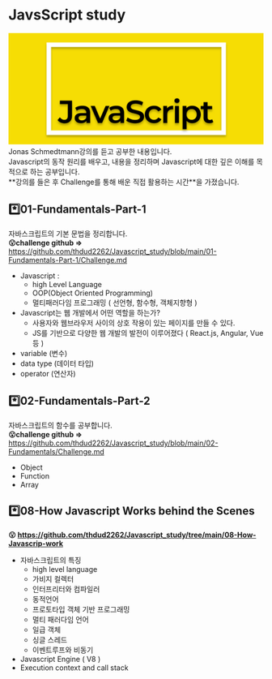 # JavsScript study
<img src='/images/_main_logo.svg'>
Jonas Schmedtmann강의를 듣고 공부한 내용입니다. <br>
Javascript의 동작 원리를 배우고, 내용을 정리하며 Javascript에 대한 깊은 이해를 목적으로 하는 공부입니다. <br>
**강의를 들은 후 Challenge를 통해 배운 직접 활용하는 시간**을 가졌습니다.
<br>

## \*️⃣01-Fundamentals-Part-1

자바스크립트의 기본 문법을 정리합니다.<br>
**😮challenge github =>** https://github.com/thdud2262/Javascript_study/blob/main/01-Fundamentals-Part-1/Challenge.md


- Javascript :
  - high Level Language
  - OOP(Object Oriented Programming)
  - 멀티패러다임 프로그래밍 ( 선언형, 함수형, 객체지향형 )
- Javascript는 웹 개발에서 어떤 역할을 하는가?
  - 사용자와 웹브라우저 사이의 상호 작용이 있는 페이지를 만들 수 있다.
  - JS를 기반으로 다양한 웹 개발의 발전이 이루어졌다 ( React.js, Angular, Vue 등 )
- variable (변수)
- data type (데이터 타입)
- operator (연산자)

## \*️⃣02-Fundamentals-Part-2

자바스크립트의 함수를 공부합니다.<br>
**😮challenge github =>** https://github.com/thdud2262/Javascript_study/blob/main/02-Fundamentals/Challenge.md
- Object
- Function
- Array

## *️⃣08-How Javascript Works behind the Scenes
**😮 https://github.com/thdud2262/Javascript_study/tree/main/08-How-Javascrip-work**
- 자바스크립트의 특징
  - high level language
  - 가비지 컬렉터
  - 인터프리터와 컴파일러
  - 동적언어
  - 프로토타입 객체 기반 프로그래밍
  - 멀티 패러다임 언어
  - 일급 객체
  - 싱글 스레드
  - 이벤트루프와 비동기
- Javascript Engine ( V8 )
- Execution context and call stack
